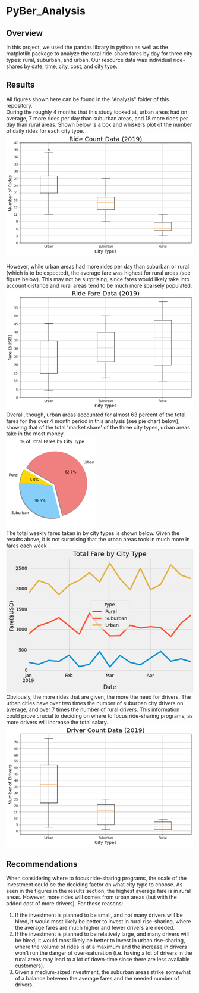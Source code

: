 # PyBer_Analysis
## Overview 
In this project, we used the pandas library in python as well as the matplotlib package to analyze the total ride-share fares by day for three city types: rural, suburban, and urban.  Our resource data was individual ride-shares by date, time, city, cost, and city type.

## Results
All figures shown here can be found in the "Analysis" folder of this repository.
<br />
During the roughly 4 months that this study looked at, urban areas had on average, 7 more rides per day than suburban areas, and 18 more rides per day than rural areas.  Shown below is a box and whiskers plot of the number of daily rides for each city type.
<br />
![alt text](https://github.com/bmoazen/PyBer_Analysis/blob/main/Analysis/Fig2.png?raw=true)<br />
<br />
However, while urban areas had more rides per day than suburban or rural (which is to be expected), the average fare was highest for rural areas (see figure below).  This may not be surprising, since fares would likely take into account distance and rural areas tend to be much more sparsely populated.
<br />
![alt text](https://github.com/bmoazen/PyBer_Analysis/blob/main/Analysis/Fig3.png?raw=true)
<br />
Overall, though, urban areas accounted for almost 63 percent of the total fares for the over 4 month period in this analysis (see pie chart below), showing that of the total 'market share' of the three city types, urban areas take in the most money.
<br />
![alt text](https://github.com/bmoazen/PyBer_Analysis/blob/main/Analysis/Fig5.png?raw=true)
<br />
The total weekly fares taken in by city types is shown below.  Given the results above, it is not surprising that the urban areas took in much more in fares each week
.<br />
![alt text](https://github.com/bmoazen/PyBer_Analysis/blob/main/Analysis/PyBer_fare_summary.png?raw=true)
<br />
Obviously, the more rides that are given, the more the need for drivers.  The urban cities have over two times the number of suburban city drivers on average, and over 7 times the number of rural drivers.  This information could prove crucial to deciding on where to focus ride-sharing programs, as more drivers will increase the total salary.
<br />
![alt text](https://github.com/bmoazen/PyBer_Analysis/blob/main/Analysis/Fig4.png?raw=true)
<br />
## Recommendations
When considering where to focus ride-sharing programs, the scale of the investment could be the deciding factor on what city type to choose.  As seen in the figures in the results section, the highest average fare is in rural areas.  However, more rides will comes from urban areas (but with the added cost of more drivers).  For these reasons:
1) If the investment is planned to be small, and not many drivers will be hired, it would most likely be better to invest in rural rise-sharing, where the average fares are much higher and fewer drivers are needed.<br />
2) If the investment is planned to be relatively large, and many drivers will be hired, it would most likely be better to invest in urban rise-sharing, where the volume of rides is at a maximum and the increase in drivers won't run the danger of over-saturation (i.e. having a lot of drivers in the rural areas may lead to a lot of down-time since there are less available customers).<br />
3) Given a medium-sized investment, the suburban areas strike somewhat of a balance between the average fares and the needed number of drivers.




